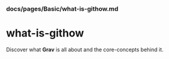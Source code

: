 ### docs/pages/Basic/what-is-githow.md

# what-is-githow

Discover what **Grav** is all about and the core-concepts behind it.

